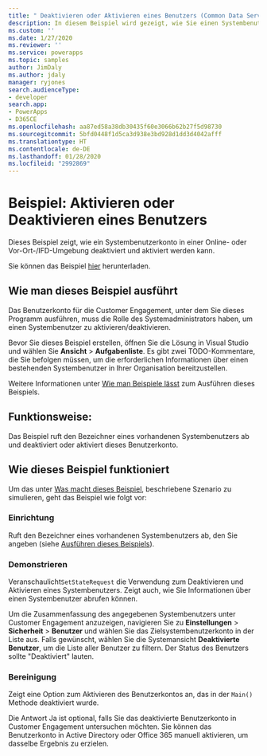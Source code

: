 ```yaml
---
title: " Deaktivieren oder Aktivieren eines Benutzers (Common Data Service) | Microsoft Docs"
description: In diesem Beispiel wird gezeigt, wie Sie einen Systembenutzer deaktivieren und aktivieren.
ms.custom: ''
ms.date: 1/27/2020
ms.reviewer: ''
ms.service: powerapps
ms.topic: samples
author: JimDaly
ms.author: jdaly
manager: ryjones
search.audienceType:
- developer
search.app:
- PowerApps
- D365CE
ms.openlocfilehash: aa87ed58a38db30435f60e3066b62b27f5d98730
ms.sourcegitcommit: 5bfd0448f1d5ca3d938e3bd928d1dd3d4042afff
ms.translationtype: HT
ms.contentlocale: de-DE
ms.lasthandoff: 01/28/2020
ms.locfileid: "2992869"
---
```

# <a name="sample-disable-or-enable-a-user"></a>Beispiel: Aktivieren oder Deaktivieren eines Benutzers

Dieses Beispiel zeigt, wie ein Systembenutzerkonto in einer Online- oder Vor-Ort-/IFD-Umgebung deaktiviert und aktiviert werden kann.

Sie können das Beispiel [hier](https://github.com/microsoft/PowerApps-Samples/tree/master/cds/orgsvc/C%23/DisableOrEnableUser) herunterladen.

## <a name="how-to-run-this-sample"></a>Wie man dieses Beispiel ausführt

Das Benutzerkonto für die Customer Engagement, unter dem Sie dieses Programm ausführen, muss die Rolle des Systemadministrators haben, um einen Systembenutzer zu aktivieren/deaktivieren.

Bevor Sie dieses Beispiel erstellen, öffnen Sie die Lösung in Visual Studio und wählen Sie **Ansicht** > **Aufgabenliste**. Es gibt zwei TODO-Kommentare, die Sie befolgen müssen, um die erforderlichen Informationen über einen bestehenden Systembenutzer in Ihrer Organisation bereitzustellen.

Weitere Informationen unter [Wie man Beispiele lässt](https://github.com/microsoft/PowerApps-Samples/blob/master/cds/README.md) zum Ausführen dieses Beispiels.

## <a name="what-this-sample-does"></a>Funktionsweise:

Das Beispiel ruft den Bezeichner eines vorhandenen Systembenutzers ab und deaktiviert oder aktiviert dieses Benutzerkonto.

## <a name="how-this-sample-works"></a>Wie dieses Beispiel funktioniert

Um das unter [Was macht dieses Beispiel](#what-this-sample-does), beschriebene Szenario zu simulieren, geht das Beispiel wie folgt vor:

### <a name="setup"></a>Einrichtung

Ruft den Bezeichner eines vorhandenen Systembenutzers ab, den Sie angeben (siehe [Ausführen dieses Beispiels](#how-to-run-this-sample)).

### <a name="demonstrate"></a>Demonstrieren

Veranschaulicht`SetStateRequest` die Verwendung zum Deaktivieren und Aktivieren eines Systembenutzers. Zeigt auch, wie Sie Informationen über einen Systembenutzer abrufen können.

Um die Zusammenfassung des angegebenen Systembenutzers unter Customer Engagement anzuzeigen, navigieren Sie zu **Einstellungen** > **Sicherheit** > **Benutzer** und wählen Sie das Zielsystembenutzerkonto in der Liste aus. Falls gewünscht, wählen Sie die Systemansicht **Deaktivierte Benutzer**, um die Liste aller Benutzer zu filtern. Der Status des Benutzers sollte "Deaktiviert" lauten.

### <a name="clean-up"></a>Bereinigung

Zeigt eine Option zum Aktivieren des Benutzerkontos an, das in der `Main()` Methode deaktiviert wurde.

Die Antwort Ja ist optional, falls Sie das deaktivierte Benutzerkonto in Customer Engagement untersuchen möchten. Sie können das Benutzerkonto in Active Directory oder Office 365 manuell aktivieren, um dasselbe Ergebnis zu erzielen.